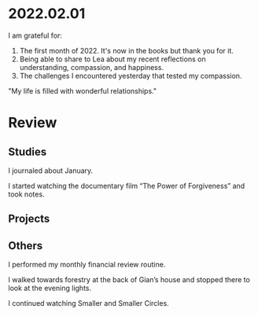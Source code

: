 # 2022.02.01

I am grateful for:

1. The first month of 2022. It's now in the books but thank you for it.
2. Being able to share to Lea about my recent reflections on understanding, compassion, and happiness.
3. The challenges I encountered yesterday that tested my compassion.

"My life is filled with wonderful relationships."

# Review

## Studies

I journaled about January.

I started watching the documentary film “The Power of Forgiveness” and took notes.

## Projects

## Others

I performed my monthly financial review routine.

I walked towards forestry at the back of Gian’s house and stopped there to look at the evening lights.

I continued watching Smaller and Smaller Circles.

